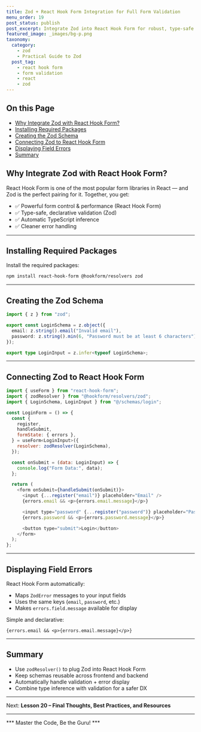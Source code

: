 ```yaml
---
title: Zod + React Hook Form Integration for Full Form Validation
menu_order: 19
post_status: publish
post_excerpt: Integrate Zod into React Hook Form for robust, type-safe form validation.
featured_image: _images/bg-p.png
taxonomy:
  category:
    - zod
    - Practical Guide to Zod
  post_tag:
    - react hook form
    - form validation
    - react
    - zod
---
```


<div class="toc" markdown="1">

## On this Page

- [Why Integrate Zod with React Hook Form?](#why-integrate-zod-with-react-hook-form)
- [Installing Required Packages](#installing-required-packages)
- [Creating the Zod Schema](#creating-the-zod-schema)
- [Connecting Zod to React Hook Form](#connecting-zod-to-react-hook-form)
- [Displaying Field Errors](#displaying-field-errors)
- [Summary](#summary)

</div>

<div class="guru-main" markdown="1">

## Why Integrate Zod with React Hook Form?

React Hook Form is one of the most popular form libraries in React — and Zod is the perfect pairing for it. Together, you get:

- ✅ Powerful form control & performance (React Hook Form)
- ✅ Type-safe, declarative validation (Zod)
- ✅ Automatic TypeScript inference
- ✅ Cleaner error handling

---

## Installing Required Packages

Install the required packages:

```bash
npm install react-hook-form @hookform/resolvers zod
```

---

## Creating the Zod Schema

```ts
import { z } from "zod";

export const LoginSchema = z.object({
  email: z.string().email("Invalid email"),
  password: z.string().min(6, "Password must be at least 6 characters"),
});

export type LoginInput = z.infer<typeof LoginSchema>;
```

---

## Connecting Zod to React Hook Form

```js
import { useForm } from "react-hook-form";
import { zodResolver } from "@hookform/resolvers/zod";
import { LoginSchema, LoginInput } from "@/schemas/login";

const LoginForm = () => {
  const {
    register,
    handleSubmit,
    formState: { errors },
  } = useForm<LoginInput>({
    resolver: zodResolver(LoginSchema),
  });

  const onSubmit = (data: LoginInput) => {
    console.log("Form Data:", data);
  };

  return (
    <form onSubmit={handleSubmit(onSubmit)}>
      <input {...register("email")} placeholder="Email" />
      {errors.email && <p>{errors.email.message}</p>}

      <input type="password" {...register("password")} placeholder="Password" />
      {errors.password && <p>{errors.password.message}</p>}

      <button type="submit">Login</button>
    </form>
  );
};
```

---

## Displaying Field Errors

React Hook Form automatically:
- Maps `ZodError` messages to your input fields
- Uses the same keys (`email`, `password`, etc.)
- Makes `errors.field.message` available for display

Simple and declarative:

```tsx
{errors.email && <p>{errors.email.message}</p>}
```

---

## Summary

- Use `zodResolver()` to plug Zod into React Hook Form
- Keep schemas reusable across frontend and backend
- Automatically handle validation + error display
- Combine type inference with validation for a safer DX

---

Next: **Lesson 20 – Final Thoughts, Best Practices, and Resources**

---

*** Master the Code, Be the Guru! ***

</div>
